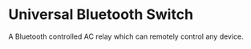 # Universal Bluetooth Switch
A Bluetooth controlled AC relay which can remotely control any device. 
